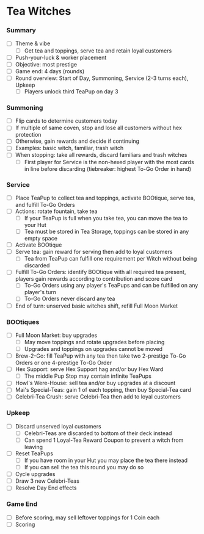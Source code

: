# Tea Witches

### Summary

- [ ] Theme & vibe
  - [ ] Get tea and toppings, serve tea and retain loyal customers
- [ ] Push-your-luck & worker placement
- [ ] Objective: most prestige
- [ ] Game end: 4 days (rounds)
- [ ] Round overview: Start of Day, Summoning, Service (2-3 turns each), Upkeep
  - [ ] Players unlock third TeaPup on day 3

### Summoning

- [ ] Flip cards to determine customers today
- [ ] If multiple of same coven, stop and lose all customers without hex protection
- [ ] Otherwise, gain rewards and decide if continuing
- [ ] Examples: basic witch, familiar, trash witch
- [ ] When stopping: take all rewards, discard familiars and trash witches
  - [ ] First player for Service is the non-hexed player with the most cards in line before discarding (tiebreaker: highest To-Go Order in hand)

### Service

- [ ] Place TeaPup to collect tea and toppings, activate BOOtique, serve tea, and fulfill To-Go Orders
- [ ] Actions: rotate fountain, take tea
  - [ ] If your TeaPup is full when you take tea, you can move the tea to your Hut
  - [ ] Tea must be stored in Tea Storage, toppings can be stored in any empty space
- [ ] Activate BOOtique
- [ ] Serve tea: gain reward for serving then add to loyal customers
  - [ ] Tea from TeaPup can fulfill one requirement per Witch without being discarded
- [ ] Fulfill To-Go Orders: identify BOOtique with all required tea present, players gain rewards according to contribution and score card
  - [ ] To-Go Orders using any player's TeaPups and can be fulfilled on any player's turn
  - [ ] To-Go Orders never discard any tea
- [ ] End of turn: unserved basic witches shift, refill Full Moon Market

### BOOtiques

- [ ] Full Moon Market: buy upgrades
  - [ ] May move toppings and rotate upgrades before placing
  - [ ] Upgrades and toppings on upgrades cannot be moved
- [ ] Brew-2-Go: fill TeaPup with any tea then take two 2-prestige To-Go Orders or one 4-prestige To-Go Order
- [ ] Hex Support: serve Hex Support hag and/or buy Hex Ward
  - [ ] The middle Pup Stop may contain infinite TeaPups
- [ ] Howl's Were-House: sell tea and/or buy upgrades at a discount
- [ ] Mai's Special-Teas: gain 1 of each topping, then buy Special-Tea card
- [ ] Celebri-Tea Crush: serve Celebri-Tea then add to loyal customers

### Upkeep

- [ ] Discard unserved loyal customers
  - [ ] Celebri-Teas are discarded to bottom of their deck instead
  - [ ] Can spend 1 Loyal-Tea Reward Coupon to prevent a witch from leaving
- [ ] Reset TeaPups
  - [ ] If you have room in your Hut you may place the tea there instead
  - [ ] If you can sell the tea this round you may do so
- [ ] Cycle upgrades
- [ ] Draw 3 new Celebri-Teas
- [ ] Resolve Day End effects

### Game End

- [ ] Before scoring, may sell leftover toppings for 1 Coin each
- [ ] Scoring

